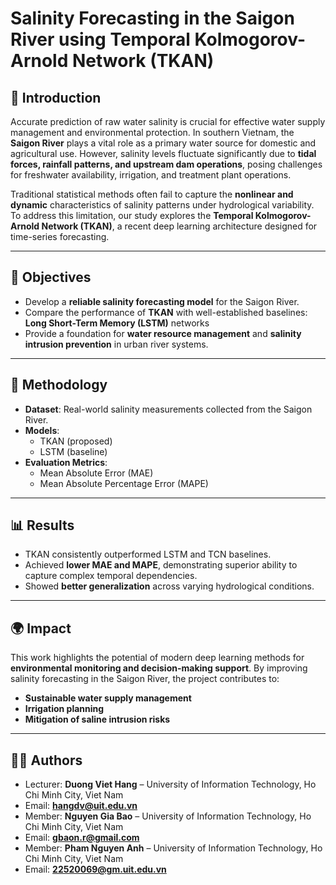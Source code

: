 # Salinity Forecasting in the Saigon River using Temporal Kolmogorov-Arnold Network (TKAN)

## 📌 Introduction  
Accurate prediction of raw water salinity is crucial for effective water supply management and environmental protection. In southern Vietnam, the **Saigon River** plays a vital role as a primary water source for domestic and agricultural use. However, salinity levels fluctuate significantly due to **tidal forces, rainfall patterns, and upstream dam operations**, posing challenges for freshwater availability, irrigation, and treatment plant operations.  

Traditional statistical methods often fail to capture the **nonlinear and dynamic** characteristics of salinity patterns under hydrological variability. To address this limitation, our study explores the **Temporal Kolmogorov-Arnold Network (TKAN)**, a recent deep learning architecture designed for time-series forecasting.  

---

## 🎯 Objectives  
- Develop a **reliable salinity forecasting model** for the Saigon River.  
- Compare the performance of **TKAN** with well-established baselines: **Long Short-Term Memory (LSTM)** networks  
- Provide a foundation for **water resource management** and **salinity intrusion prevention** in urban river systems.  

---

## 🧠 Methodology  
- **Dataset**: Real-world salinity measurements collected from the Saigon River.  
- **Models**:  
  - TKAN (proposed)  
  - LSTM (baseline)  
- **Evaluation Metrics**:  
  - Mean Absolute Error (MAE)  
  - Mean Absolute Percentage Error (MAPE)  

---

## 📊 Results  
- TKAN consistently outperformed LSTM and TCN baselines.  
- Achieved **lower MAE and MAPE**, demonstrating superior ability to capture complex temporal dependencies.  
- Showed **better generalization** across varying hydrological conditions.  

---

## 🌍 Impact  
This work highlights the potential of modern deep learning methods for **environmental monitoring and decision-making support**. By improving salinity forecasting in the Saigon River, the project contributes to:  
- **Sustainable water supply management**  
- **Irrigation planning**  
- **Mitigation of saline intrusion risks**  

---

## 👨‍🏫 Authors  
- Lecturer: **Duong Viet Hang** – University of Information Technology, Ho Chi Minh City, Viet Nam  
- Email: **hangdv@uit.edu.vn**
- Member: **Nguyen Gia Bao** – University of Information Technology, Ho Chi Minh City, Viet Nam  
- Email: **gbaon.r@gmail.com**
- Member: **Pham Nguyen Anh** – University of Information Technology, Ho Chi Minh City, Viet Nam  
- Email: **22520069@gm.uit.edu.vn**

